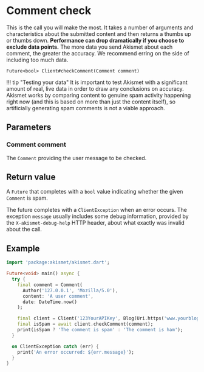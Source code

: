 # Comment check
This is the call you will make the most. It takes a number of arguments and characteristics about the submitted content
and then returns a thumbs up or thumbs down. **Performance can drop dramatically if you choose to exclude data points.**
The more data you send Akismet about each comment, the greater the accuracy. We recommend erring on the side of including too much data.

```
Future<bool> Client#checkComment(Comment comment)
```

!!! tip "Testing your data"
    It is important to test Akismet with a significant amount of real, live data in order to draw any conclusions on accuracy.
    Akismet works by comparing content to genuine spam activity happening right now (and this is based on more than just the content itself),
    so artificially generating spam comments is not a viable approach.

## Parameters

### Comment **comment**
The `Comment` providing the user message to be checked.

## Return value
A `Future` that completes with a `bool` value indicating whether the given `Comment` is spam.

The future completes with a `ClientException` when an error occurs.
The exception `message` usually includes some debug information, provided by the `X-akismet-debug-help` HTTP header, about what exactly was invalid about the call.

## Example

```dart
import 'package:akismet/akismet.dart';

Future<void> main() async {
  try {
    final comment = Comment(
      Author('127.0.0.1', 'Mozilla/5.0'),
      content: 'A user comment',
      date: DateTime.now()
    );

    final client = Client('123YourAPIKey', Blog(Uri.https('www.yourblog.com', '/')));
    final isSpam = await client.checkComment(comment);
    print(isSpam ? 'The comment is spam' : 'The comment is ham');
  }

  on ClientException catch (err) {
    print('An error occurred: ${err.message}');
  }
}
```
